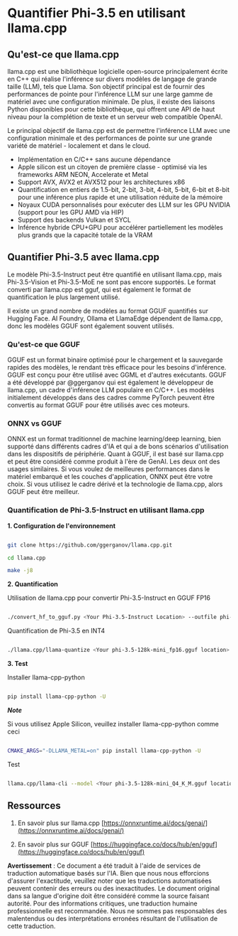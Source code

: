 # **Quantifier Phi-3.5 en utilisant llama.cpp**

## **Qu'est-ce que llama.cpp**

llama.cpp est une bibliothèque logicielle open-source principalement écrite en C++ qui réalise l'inférence sur divers modèles de langage de grande taille (LLM), tels que Llama. Son objectif principal est de fournir des performances de pointe pour l'inférence LLM sur une large gamme de matériel avec une configuration minimale. De plus, il existe des liaisons Python disponibles pour cette bibliothèque, qui offrent une API de haut niveau pour la complétion de texte et un serveur web compatible OpenAI.

Le principal objectif de llama.cpp est de permettre l'inférence LLM avec une configuration minimale et des performances de pointe sur une grande variété de matériel - localement et dans le cloud.

- Implémentation en C/C++ sans aucune dépendance
- Apple silicon est un citoyen de première classe - optimisé via les frameworks ARM NEON, Accelerate et Metal
- Support AVX, AVX2 et AVX512 pour les architectures x86
- Quantification en entiers de 1.5-bit, 2-bit, 3-bit, 4-bit, 5-bit, 6-bit et 8-bit pour une inférence plus rapide et une utilisation réduite de la mémoire
- Noyaux CUDA personnalisés pour exécuter des LLM sur les GPU NVIDIA (support pour les GPU AMD via HIP)
- Support des backends Vulkan et SYCL
- Inférence hybride CPU+GPU pour accélérer partiellement les modèles plus grands que la capacité totale de la VRAM

## **Quantifier Phi-3.5 avec llama.cpp**

Le modèle Phi-3.5-Instruct peut être quantifié en utilisant llama.cpp, mais Phi-3.5-Vision et Phi-3.5-MoE ne sont pas encore supportés. Le format converti par llama.cpp est gguf, qui est également le format de quantification le plus largement utilisé.

Il existe un grand nombre de modèles au format GGUF quantifiés sur Hugging Face. AI Foundry, Ollama et LlamaEdge dépendent de llama.cpp, donc les modèles GGUF sont également souvent utilisés.

### **Qu'est-ce que GGUF**

GGUF est un format binaire optimisé pour le chargement et la sauvegarde rapides des modèles, le rendant très efficace pour les besoins d'inférence. GGUF est conçu pour être utilisé avec GGML et d'autres exécutants. GGUF a été développé par @ggerganov qui est également le développeur de llama.cpp, un cadre d'inférence LLM populaire en C/C++. Les modèles initialement développés dans des cadres comme PyTorch peuvent être convertis au format GGUF pour être utilisés avec ces moteurs.

### **ONNX vs GGUF**

ONNX est un format traditionnel de machine learning/deep learning, bien supporté dans différents cadres d'IA et qui a de bons scénarios d'utilisation dans les dispositifs de périphérie. Quant à GGUF, il est basé sur llama.cpp et peut être considéré comme produit à l'ère de GenAI. Les deux ont des usages similaires. Si vous voulez de meilleures performances dans le matériel embarqué et les couches d'application, ONNX peut être votre choix. Si vous utilisez le cadre dérivé et la technologie de llama.cpp, alors GGUF peut être meilleur.

### **Quantification de Phi-3.5-Instruct en utilisant llama.cpp**

**1. Configuration de l'environnement**


```bash

git clone https://github.com/ggerganov/llama.cpp.git

cd llama.cpp

make -j8

```


**2. Quantification**

Utilisation de llama.cpp pour convertir Phi-3.5-Instruct en GGUF FP16


```bash

./convert_hf_to_gguf.py <Your Phi-3.5-Instruct Location> --outfile phi-3.5-128k-mini_fp16.gguf

```

Quantification de Phi-3.5 en INT4


```bash

./llama.cpp/llama-quantize <Your phi-3.5-128k-mini_fp16.gguf location> ./gguf/phi-3.5-128k-mini_Q4_K_M.gguf Q4_K_M

```


**3. Test**

Installer llama-cpp-python


```bash

pip install llama-cpp-python -U

```

***Note*** 

Si vous utilisez Apple Silicon, veuillez installer llama-cpp-python comme ceci


```bash

CMAKE_ARGS="-DLLAMA_METAL=on" pip install llama-cpp-python -U

```

Test 


```bash

llama.cpp/llama-cli --model <Your phi-3.5-128k-mini_Q4_K_M.gguf location> --prompt "<|user|>\nCan you introduce .NET<|end|>\n<|assistant|>\n"  --gpu-layers 10

```



## **Ressources**

1. En savoir plus sur llama.cpp [https://onnxruntime.ai/docs/genai/](https://onnxruntime.ai/docs/genai/)

2. En savoir plus sur GGUF [https://huggingface.co/docs/hub/en/gguf](https://huggingface.co/docs/hub/en/gguf)

**Avertissement** :
Ce document a été traduit à l'aide de services de traduction automatique basés sur l'IA. Bien que nous nous efforcions d'assurer l'exactitude, veuillez noter que les traductions automatisées peuvent contenir des erreurs ou des inexactitudes. Le document original dans sa langue d'origine doit être considéré comme la source faisant autorité. Pour des informations critiques, une traduction humaine professionnelle est recommandée. Nous ne sommes pas responsables des malentendus ou des interprétations erronées résultant de l'utilisation de cette traduction.